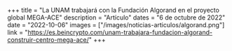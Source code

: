 +++
title = "La UNAM trabajará con la Fundación Algorand en el proyecto global MEGA-ACE"
description = "Artículo"
dates = "6 de octubre de 2022"
date = "2022-10-06"
images = ["/images/noticias-articulos/algorand.png"]
link = "https://es.beincrypto.com/unam-trabajara-fundacion-algorand-construir-centro-mega-ace/"
+++

